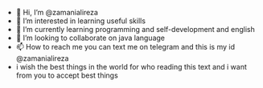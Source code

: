 - 👋 Hi, I’m @zamanialireza
- 👀 I’m interested in learning useful skills
- 🌱 I’m currently learning programming and self-development and english
- 💞️ I’m looking to collaborate on java language
- 📫 How to reach me you can text me on telegram and this is my id @zamanialireza
- i wish the best things in the world for who reading this text and i want from you to accept best things
<!---
zamanialireza/zamanialireza is a ✨ special ✨ repository because its `README.md` (this file) appears on your GitHub profile.
You can click the Preview link to take a look at your changes.
--->
